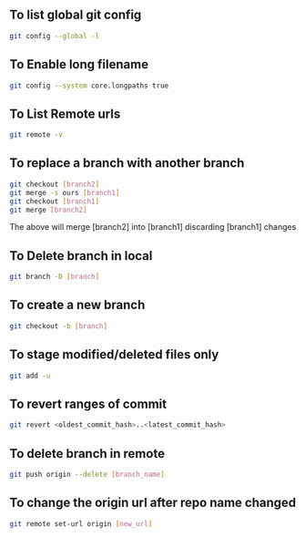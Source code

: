 ## To list global git config
```sh
git config --global -l
```

## To Enable long filename

```sh
git config --system core.longpaths true
```

## To List Remote urls

```sh
git remote -v
```

## To replace a branch with another branch

```sh
git checkout [branch2]
git merge -s ours [branch1]
git checkout [branch1]
git merge [branch2]
```

The above will merge [branch2] into [branch1] discarding [branch1] changes


## To Delete branch in local

```sh
git branch -D [branch]
```

## To create a new branch

```sh
git checkout -b [branch]
```

## To stage modified/deleted files only

```sh
git add -u
```

## To revert ranges of commit

```sh
git revert <oldest_commit_hash>..<latest_commit_hash>
```

## To delete branch in remote
```sh
git push origin --delete [branch_name]
```
## To change the origin url after repo name changed
```sh
git remote set-url origin [new_url]
```

